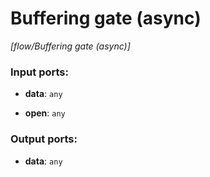 # Buffering gate (async)

_[flow/Buffering gate (async)]_

### Input ports:

* __data__: ` any `


* __open__: ` any `

### Output ports:

* __data__: ` any `

